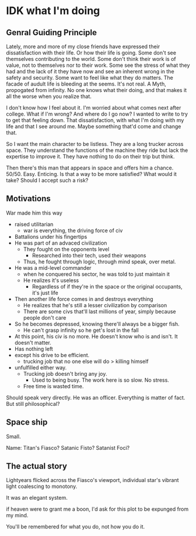 # IDK what I'm doing

## Genral Guiding Principle
Lately, more and more of my close friends have expressed their dissatisfaction with their life. Or how their life is going.
Some don't see themselves contributing to the world.
Some don't think their work is of value, not to themselves nor to their work.
Some see the stress of what they had and the lack of it they have now and see an inherent wrong in the safety and security.
Some want to feel like what they do matters.
The facade of audult life is bleeding at the seems. It's not real. A Myth, propogated from infinity. 
No one knows what their doing, and that makes it all the worse when you realize that.

I don't know how I feel about it. I'm worried about what comes next after college. What if I'm wrong? And where do I go now?
I wanted to write to try to get that feeling down. That dissatisfaction, with what I'm doing with my life and that I see around me. 
Maybe something that'd come and change that.

So I want the main character to be listless. They are a long trucker across space. 
They understand the functions of the machine they ride but lack the expertise to improve it.
They have nothing to do on their trip but think.

Then there's this man that appears in space and offers him a chance. 50/50. Easy. Enticing.
Is that a way to be more satisfied? What would it take?
Should I accept such a risk?

## Motivations

War made him this way
- raised utilitarian
	- war is everything, the driving force of civ
- Battalions under his fingertips
- He was part of an advaced civilization
	- They fought on the opponents level
		- Researched into their tech, used their weapons
	- Thus, he fought through logic, through mind speak, over metal.
- He was a mid-level commander
	- when he conquered his sector, he was told to just maintain it
	- He realizes it's useless
		- Regardless of if they're in the space or the original occupants, it's just life
- Then another life force comes in and destroys everything
	- He realizes that he's still a lesser civilization by comparison
	- There are some civs that'll last millions of year, simply because people don't care
- So he becomes depressed, knowing there'll always be a bigger fish.
	- He can't grasp infinity so he get's lost in the fall
- At this point, his civ is no more. He doesn't know who is and isn't. It doesn't matter.
- Has nothing left
- except his drive to be efficient.
	- trucking job that no one else will do > killing himself
- unfulfilled either way.
	- Trucking job doesn't bring any joy.
		- Used to being busy. The work here is so slow. No stress.
	- Free time is wasted time.

Should speak very directly. He was an officer.
Everything is matter of fact. 
But still philosophical?

## Space ship
Small.

Name: Titan's Fiasco?
      Satanic Fisto?
      Satanist Foci?

## The actual story
Lightyears flicked across the Fiasco's viewport, individual star's vibrant light coalescing to monotony. 


It was an elegant system. 

if heaven were to grant me a boon, I'd ask for this plot to be expunged from my mind.

You'll be remembered for what you do, not how you do it. 
